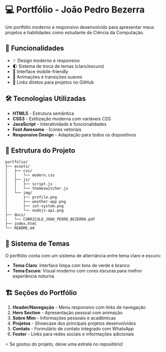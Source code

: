 # 💻 Portfólio - João Pedro Bezerra

Um portfólio moderno e responsivo desenvolvido para apresentar meus projetos e habilidades como estudante de Ciência da Computação.

## 🚀 Funcionalidades

- ✨ Design moderno e responsivo
- 🌓 Sistema de troca de temas (claro/escuro)
- 📱 Interface mobile-friendly
- 🎨 Animações e transições suaves
- 🔗 Links diretos para projetos no GitHub

## 🛠️ Tecnologias Utilizadas

- **HTML5** - Estrutura semântica
- **CSS3** - Estilização moderna com variáveis CSS
- **JavaScript** - Interatividade e funcionalidades
- **Font Awesome** - Ícones vetoriais
- **Responsive Design** - Adaptação para todos os dispositivos

## 📁 Estrutura do Projeto

```
portfolio/
├── assets/
│   ├── css/
│   │   └── modern.css
│   ├── js/
│   │   ├── script.js
│   │   └── themeswitcher.js
│   └── img/
│       ├── profile.png
│       ├── weather-app.png
│       ├── iot-system.png
│       └── nodejs-api.png
├── docs/
│   └── CURRICULO_JOAO_PEDRO_BEZERRA.pdf
├── index.html
└── README.md
```

## 🎨 Sistema de Temas

O portfólio conta com um sistema de alternância entre tema claro e escuro:

- **Tema Claro**: Interface limpa com tons de verde e branco
- **Tema Escuro**: Visual moderno com cores escuras para melhor experiência noturna

## 🏗️ Seções do Portfólio

1. **Header/Navegação** - Menu responsivo com links de navegação
2. **Hero Section** - Apresentação pessoal com animação
3. **Sobre Mim** - Informações pessoais e acadêmicas
4. **Projetos** - Showcase dos principais projetos desenvolvidos
5. **Contato** - Formulário de contato integrado com WhatsApp
6. **Footer** - Links para redes sociais e informações adicionais

⭐ Se gostou do projeto, deixe uma estrela no repositório!

